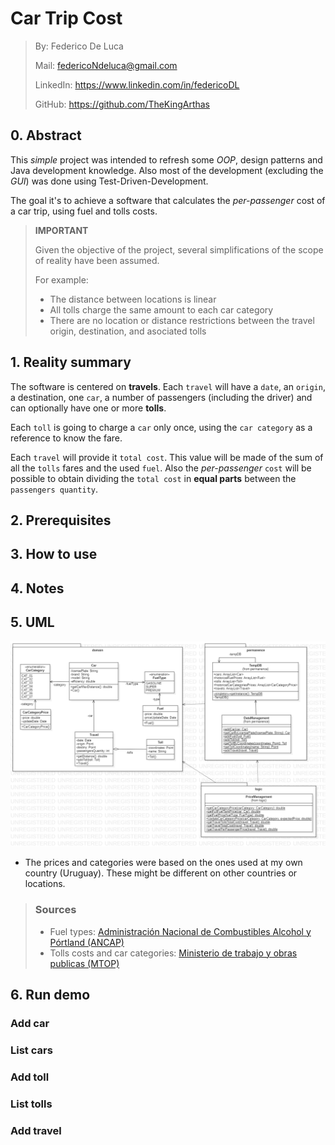 # Car Trip Cost
> By: Federico De Luca  
>
> Mail: federicoNdeluca@gmail.com  
>
> LinkedIn: https://www.linkedin.com/in/federicoDL
>
> GitHub: https://github.com/TheKingArthas

## 0. Abstract
This _simple_ project was intended to refresh some _OOP_, design patterns and Java development knowledge. Also most of the development (excluding the _GUI_) was done using Test-Driven-Development.

The goal it's to achieve a software that calculates the _per-passenger_ cost of a car trip, using fuel and tolls costs.

>**IMPORTANT**
>
> Given the objective of the project, several simplifications of the scope of reality have been assumed.
>
>For example:
> - The distance between locations is linear
> - All tolls charge the same amount to each car category
> - There are no location or distance restrictions between the travel origin, destination, and asociated tolls

## 1. Reality summary
The software is centered on **travels**. Each `travel` will have a `date`, an `origin`, a destination, one `car`, a number of passengers (including the driver) and can optionally have one or more **tolls**.

Each `toll` is going to charge a `car` only once, using the `car category` as a reference to know the fare.

Each `travel` will provide it `total cost`. This value will be made of the sum of all the `tolls` fares and the used `fuel`.
Also the _per-passenger_ `cost` will be possible to obtain dividing the `total cost` in **equal parts** between the `passengers quantity`.

## 2. Prerequisites
## 3. How to use
## 4. Notes

## 5. UML
![UML](/Documentation/img/CarTripCost_UML.png)
- The prices and categories were based on the ones used at my own country (Uruguay). These might be different on other countries or locations.
>### Sources
> - Fuel types:  [Administración Nacional de Combustibles Alcohol y Pórtland (ANCAP)](https://www.ancap.com.uy/2093/1/precios-combustibles.html)
> - Tolls costs and car categories: [Ministerio de trabajo y obras publicas (MTOP)](http://www.mtop.gub.uy/peajes)

## 6. Run demo
### Add car
### List cars
### Add toll
### List tolls
### Add travel